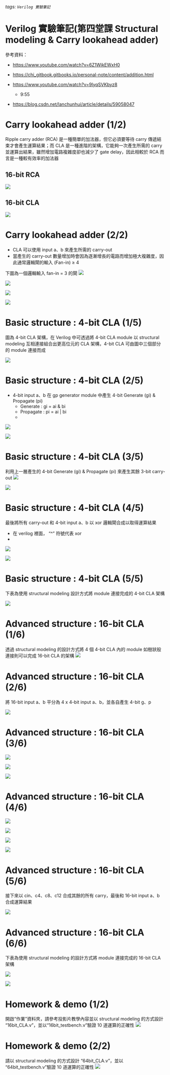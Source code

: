###### tags: `Verilog 實驗筆記`
# Verilog 實驗筆記(第四堂課 Structural modeling & Carry lookahead adder)

參考資料：
* https://www.youtube.com/watch?v=6Z1WikEWxH0

* https://chi_gitbook.gitbooks.io/personal-note/content/addition.html

* https://www.youtube.com/watch?v=9lyqSVKbyz8
    * 9:55

* https://blog.csdn.net/lanchunhui/article/details/59058047

# Carry lookahead adder (1/2)
Ripple carry adder (RCA) 是一種簡單的加法器，但它必須要等待 carry 傳遞結束才會產生運算結果；而 CLA 是一種進階的架構，它能夠一次產生所需的 carry 並運算出結果，雖然增加電路複雜度卻也減少了 gate delay，因此相較於 RCA 而言是一種較有效率的加法器

## 16-bit RCA
![](https://i.imgur.com/2tYEkLq.png)

## 16-bit CLA
![](https://i.imgur.com/xj31MWQ.png)

# Carry lookahead adder (2/2)
* CLA 可以使用 input a、b 來產生所需的 carry-out
* 當產生的 carry-out 數量增加時會因為逐漸增長的電路而增加極大複雜度，因此通常邏輯閘的輸入 (Fan-in) ≥ 4 

下圖為一個邏輯輸入 fan-in = 3 的閘
![](https://i.imgur.com/rSeT3wF.png)


![](https://i.imgur.com/iTlaLMY.png)

![](https://i.imgur.com/ZR3aKO3.png)

![](https://i.imgur.com/R0J9lqB.png)

# Basic structure : 4-bit CLA (1/5) 
圖為 4-bit CLA 架構，在 Verilog 中可透過將 4-bit CLA module 以 structural modeling 互相連接組合出更高位元的 CLA 架構，4-bit CLA 可由圖中三個部分的 module 連接而成

![](https://i.imgur.com/HYVYa1v.png)

# Basic structure : 4-bit CLA (2/5) 
* 4-bit input a、b 在 gp generator module 中產生 4-bit Generate (gi) & Propagate (pi)
    * Generate :	gi = ai & bi
    * Propagate :	pi = ai | bi
    * 
![](https://i.imgur.com/GM5DDaR.png)

![](https://i.imgur.com/XZtMKh9.png)
# Basic structure : 4-bit CLA (3/5) 
利用上一層產生的 4-bit Generate (gi) & Propagate (pi) 來產生其餘 3-bit carry-out
![](https://i.imgur.com/hUjMkxq.png)

![](https://i.imgur.com/QC6dHU9.png)

# Basic structure : 4-bit CLA (4/5) 
最後將所有 carry-out 和 4-bit input a、b 以 xor 邏輯閘合成以取得運算結果
* 在 verilog 裡面， “^” 符號代表 xor
* 
![](https://i.imgur.com/OdhsrR9.png)

![](https://i.imgur.com/VQ7L5PF.png)

# Basic structure : 4-bit CLA (5/5) 
下表為使用 structural modeling 設計方式將 module 連接完成的 4-bit CLA 架構 

![](https://i.imgur.com/wNNVYjv.png)

# Advanced structure : 16-bit CLA (1/6) 
透過 structural modeling 的設計方式將 4 個 4-bit CLA 內的 module 如樹狀般連接則可以完成 16-bit CLA 的架構
![](https://i.imgur.com/EkmYl94.png)

# Advanced structure : 16-bit CLA (2/6) 
將 16-bit input a、b 平分為 4 x 4-bit input a、b，並各自產生 4-bit g、p 

![](https://i.imgur.com/Wjd1CQ6.png)

# Advanced structure : 16-bit CLA (3/6) 
![](https://i.imgur.com/FmwvX4c.png)

![](https://i.imgur.com/rblTzxj.png)

![](https://i.imgur.com/DCsfrmd.png)

# Advanced structure : 16-bit CLA (4/6) 
![](https://i.imgur.com/fPcdP6R.png)

![](https://i.imgur.com/6GNMrWu.png)

![](https://i.imgur.com/pHNxVvN.png)

![](https://i.imgur.com/UwjsvaK.png)

# Advanced structure : 16-bit CLA (5/6) 
接下來以 cin、c4、c8、c12 合成其餘的所有 carry，最後和 16-bit input a、b 合成運算結果

![](https://i.imgur.com/mr5PVcQ.png)

# Advanced structure : 16-bit CLA (6/6) 
下表為使用 structural modeling 的設計方式將 module 連接完成的 16-bit CLA 架構 

![](https://i.imgur.com/9dY9QXx.png)

![](https://i.imgur.com/snZ7SCQ.png)

# Homework & demo (1/2)
開啟“作業”資料夾，請參考投影片教學內容並以 structural modeling 的方式設計 “16bit_CLA.v”，並以“16bit_testbench.v”驗證 10 道運算的正確性
![](https://i.imgur.com/qrvnTH2.png)

# Homework & demo (2/2)
請以 structural modeling 的方式設計 “64bit_CLA.v”，並以 “64bit_testbench.v”驗證 10 道運算的正確性
![](https://i.imgur.com/ZFSasGU.png)
